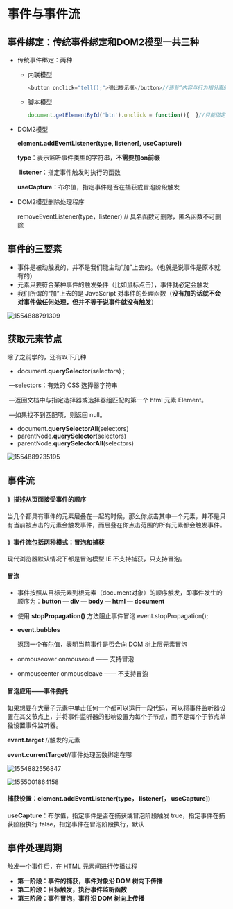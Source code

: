 # 事件与事件流

## 事件绑定：传统事件绑定和DOM2模型一共三种

+ 传统事件绑定：两种

  + 内联模型

    ```javascript
    <button onclick="tell();">弹出提示框</button>//违背“内容与行为相分离的原则”
    ```

  + 脚本模型

    ```javascript
    document.getElementById('btn').onclick = function(){  }//只能绑定一个监听函数
    ```

    

+ DOM2模型

  **element.addEventListener(type, listener[, useCapture])**

  ​     **type**：表示监听事件类型的字符串，**不需要加on前缀**

  ​     **listener**：指定事件触发时执行的函数

  ​     **useCapture**：布尔值，指定事件是否在捕获或冒泡阶段触发

+ DOM2模型删除处理程序

  removeEventListener(type，listener)   // 具名函数可删除，匿名函数不可删除

## 事件的三要素

+ 事件是被动触发的，并不是我们能主动“加”上去的。（也就是说事件是原本就有的）
+ 元素只要符合某种事件的触发条件（比如鼠标点击），事件就必定会触发
+ 我们所谓的“加”上去的是 JavaScript 对事件的处理函数（**没有加的话就不会对事件做任何处理，但并不等于说事件就没有触发**）

![1554888791309](C:\Users\Administrator\AppData\Roaming\Typora\typora-user-images\1554888791309.png)

## 获取元素节点

除了之前学的，还有以下几种

+ document.**querySelector**(selectors) ;

​          —selectors：有效的 CSS 选择器字符串

​          —返回文档中与指定选择器或选择器组匹配的第一个 html 元素 Element。

​          —如果找不到匹配项，则返回 null。

+ document.**querySelectorAll**(selectors)
+ parentNode.**querySelector**(selectors)
+ parentNode.**querySelectorAll**(selectors)

![1554889235195](C:\Users\Administrator\AppData\Roaming\Typora\typora-user-images\1554889235195.png)



## 事件流

#### 》描述从页面接受事件的顺序

当几个都具有事件的元素层叠在一起的时候，那么你点击其中一个元素，并不是只有当前被点击的元素会触发事件，而层叠在你点击范围的所有元素都会触发事件。

#### 》事件流包括两种模式：冒泡和捕获

   现代浏览器默认情况下都是冒泡模型
   IE 不支持捕获，只支持冒泡。

#### 冒泡

+ 事件按照从目标元素到根元素（document对象）的顺序触发，即事件发生的顺序为：**button — div — body — html — document**

+ 使用 **stopPropagation()** 方法阻止事件冒泡  event.stopPropagation();

+ **event.bubbles**

  返回一个布尔值，表明当前事件是否会向 DOM 树上层元素冒泡

+ onmouseover onmouseout —— 支持冒泡

+ onmouseenter onmouseleave —— 不支持冒泡

#### 冒泡应用——事件委托

如果想要在大量子元素中单击任何一个都可以运行一段代码，可以将事件监听器设置在其父节点上，并将事件监听器的影响设置为每个子节点，而不是每个子节点单独设置事件监听器。



**event.target** //触发的元素

**event.currentTarget**//事件处理函数绑定在哪

![1554882556847](C:\Users\Administrator\AppData\Roaming\Typora\typora-user-images\1554882556847.png)

![1555001864158](C:\Users\Administrator\AppData\Roaming\Typora\typora-user-images\1555001864158.png)



#### 捕获设置：element.addEventListener(type， listener[， useCapture])

**useCapture**：布尔值，指定事件是否在捕获或冒泡阶段触发
true，指定事件在捕获阶段执行
false，指定事件在冒泡阶段执行，默认



## 事件处理周期

触发一个事件后，在 HTML 元素间进行传播过程

+ **第一阶段：事件的捕获，事件对象沿 DOM 树向下传播**
+ **第二阶段：目标触发，执行事件监听函数**
+ **第三阶段：事件冒泡，事件沿 DOM 树向上传播**

